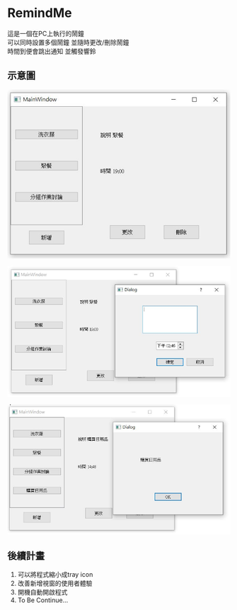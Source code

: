# RemindMe
這是一個在PC上執行的鬧鐘  
可以同時設置多個鬧鐘 並隨時更改/刪除鬧鐘  
時間到便會跳出通知 並觸發響鈴  

## 示意圖
![image](https://github.com/ny9950610/RemindMe/blob/master/example1.JPG)

![image](https://github.com/ny9950610/RemindMe/blob/master/example2.JPG)

![image](https://github.com/ny9950610/RemindMe/blob/master/example3.JPG)

## 後續計畫
1. 可以將程式縮小成tray icon  
2. 改善新增視窗的使用者體驗  
3. 開機自動開啟程式  
4. To Be Continue...  
